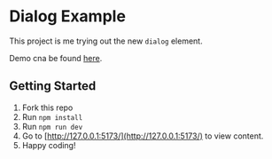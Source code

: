 # Dialog Example

This project is me trying out the new `dialog` element.

Demo cna be found [here](https://davinaleong.github.io/proj-dialog-example/).

## Getting Started

1. Fork this repo
2. Run `npm install`
3. Run `npm run dev`
4. Go to [http://127.0.0.1:5173/](http://127.0.0.1:5173/) to view content.
5. Happy coding!
